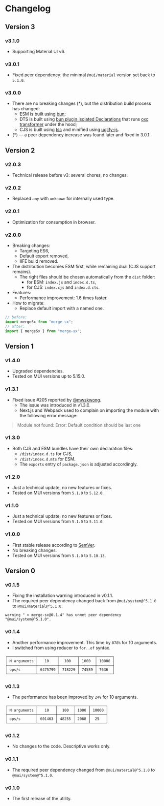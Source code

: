 # Changelog

## Version 3

### v3.1.0

- Supporting Material UI v6.

### v3.0.1

- Fixed peer dependency: the minimal `@mui/material` version set back to `5.1.0`.

### v3.0.0

- There are no breaking changes (\*), but the distribution build process has changed:
  - ESM is built using [bun](https://bun.sh/);
  - DTS is built using [bun plugin Isolated Declarations](https://github.com/ryoppippi/bun-plugin-isolated-decl)
    that runs [oxc transformer](https://www.npmjs.com/package/oxc-transform) under the hood;
  - CJS is built using [tsc](https://www.typescriptlang.org/docs/handbook/compiler-options.html)
    and minified using [uglify-js](https://www.npmjs.com/package/uglify-js).
- (\*) — a peer dependency increase was found later and fixed in 3.0.1.

## Version 2

### v2.0.3

- Technical release before v3: several chores, no changes.

### v2.0.2

- Replaced `any` with `unknown` for internally used type.

### v2.0.1

- Optimization for consumption in browser.

### v2.0.0

- Breaking changes:
  - Targeting ES6,
  - Default export removed,
  - IIFE build removed.
- The distribution becomes ESM first, while remaining dual (CJS support remains).
  - The right files should be chosen automatically from the `dist` folder:
    - for ESM: `index.js` and `index.d.ts`,
    - for CJS: `index.cjs` and `index.d.cts`.
- Features:
  - Performance improvement: 1.6 times faster.
- How to migrate:
  - Replace default import with a named one.

```typescript
// before:
import mergeSx from "merge-sx";
// after:
import { mergeSx } from "merge-sx";
```

## Version 1

### v1.4.0

- Upgraded dependencies.
- Tested on MUI versions up to 5.15.0.

### v1.3.1

- Fixed issue #205 reported by [@mwskwong](https://github.com/mwskwong).
  - The issue was introduced in v1.3.0.
  - Next.js and Webpack used to complain on importing the module with the following error message:

> Module not found: Error: Default condition should be last one

### v1.3.0

- Both CJS and ESM bundles have their own declaration files:
  - `/dist/index.d.ts` for CJS,
  - `/dist/index.d.mts` for ESM.
  - The `exports` entry of `package.json` is adjusted accordingly.

### v1.2.0

- Just a technical update, no new features or fixes.
- Tested on MUI versions from `5.1.0` to `5.12.0`.

### v1.1.0

- Just a technical update, no new features or fixes.
- Tested on MUI versions from `5.1.0` to `5.11.0`.

### v1.0.0

- First stable release according to [SemVer](https://semver.org/).
- No breaking changes.
- Tested on MUI versions from `5.1.0` to `5.10.13`.

## Version 0

### v0.1.5

- Fixing the installation warning introduced in v0.1.1.
- The required peer dependency changed back from `@mui/system@^5.1.0` to `@mui/material@^5.1.0`.

```text
warning " > merge-sx@0.1.4" has unmet peer dependency "@mui/system@^5.1.0".
```

### v0.1.4

- Another performance improvement. This time by `878%` for 10 arguments.
- I switched from using reducer to `for..of` syntax.

```text
┌─────────────┬─────────┬────────┬───────┬───────┐
│ N arguments │   10    │  100   │ 1000  │ 10000 │
├─────────────┼─────────┼────────┼───────┼───────┤
│ ops/s       │ 6475799 │ 718229 │ 74589 │ 7636  │
└─────────────┴─────────┴────────┴───────┴───────┘
```

### v0.1.3

- The performance has been improved by `24%` for 10 arguments.

```text
┌─────────────┬────────┬───────┬──────┬───────┐
│ N arguments │   10   │  100  │ 1000 │ 10000 │
├─────────────┼────────┼───────┼──────┼───────┤
│ ops/s       │ 601463 │ 48255 │ 2068 │  25   │
└─────────────┴────────┴───────┴──────┴───────┘
```

### v0.1.2

- No changes to the code. Descriptive works only.

### v0.1.1

- The required peer dependency changed from `@mui/material@^5.1.0` to `@mui/system@^5.1.0`.

### v0.1.0

- The first release of the utility.

